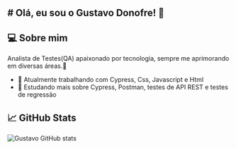 ## # Olá, eu sou o Gustavo Donofre! 👋

## 💻 Sobre mim
Analista de Testes(QA) apaixonado por tecnologia, sempre me aprimorando em diversas áreas.👋

- 🔭 Atualmente trabalhando com Cypress, Css, Javascript e Html
- 🌱 Estudando mais sobre Cypress, Postman, testes de API REST e testes de regressão
## 📈 GitHub Stats

![Gustavo GitHub stats](https://github-readme-stats.vercel.app/api?username=joaosilva&show_icons=true&theme=tokyonight)
<!--
**GustavoDonofre/GustavoDonofre** is a ✨ _special_ ✨ repository because its `README.md` (this file) appears on your GitHub profile.

Here are some ideas to get you started:

- 🔭 I’m currently working on ...
- 🌱 I’m currently learning ...
- 👯 I’m looking to collaborate on ...
- 🤔 I’m looking for help with ...
- 💬 Ask me about ...
- 📫 How to reach me: ...
- 😄 Pronouns: ...
- ⚡ Fun fact: ...
-->

